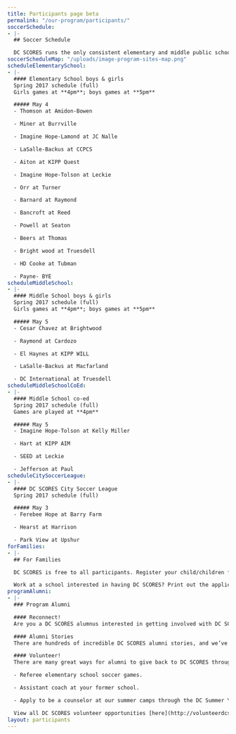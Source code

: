 ```yaml
---
title: Participants page beta
permalink: "/our-program/participants/"
soccerSchedule:
- |-
  ## Soccer Schedule

  DC SCORES runs the only consistent elementary and middle public school soccer leagues for both boys and girls in the District of Columbia. Additionally, beginning in the fall of 2016, DC SCORES is running the DC SCORES City League, a District-wide recreation center soccer league run in partnership with the DC Department of Parks and Recreation. See below for all updated soccer schedules.
soccerScheduleMap: "/uploads/image-program-sites-map.png"
scheduleElementarySchool:
- |-
  #### Elementary School boys & girls
  Spring 2017 schedule (full)
  Girls games at **4pm**; boys games at **5pm**

  ##### May 4
  - Thomson at Amidon-Bowen

  - Miner at Burrville

  - Imagine Hope-Lamond at JC Nalle

  - LaSalle-Backus at CCPCS

  - Aiton at KIPP Quest

  - Imagine Hope-Tolson at Leckie

  - Orr at Turner

  - Barnard at Raymond

  - Bancroft at Reed

  - Powell at Seaton

  - Beers at Thomas

  - Bright wood at Truesdell

  - HD Cooke at Tubman

  - Payne- BYE
scheduleMiddleSchool:
- |-
  #### Middle School boys & girls
  Spring 2017 schedule (full)
  Girls games at **4pm**; boys games at **5pm**

  ##### May 5
  - Cesar Chavez at Brightwood

  - Raymond at Cardozo

  - El Haynes at KIPP WILL

  - LaSalle-Backus at Macfarland

  - DC International at Truesdell
scheduleMiddleSchoolCoEd:
- |-
  #### Middle School co-ed
  Spring 2017 schedule (full)
  Games are played at **4pm**

  ##### May 5
  - Imagine Hope-Tolson at Kelly Miller

  - Hart at KIPP AIM

  - SEED at Leckie

  - Jefferson at Paul
scheduleCitySoccerLeague:
- |-
  #### DC SCORES City Soccer League
  Spring 2017 schedule (full)

  ##### May 3
  - Ferebee Hope at Barry Farm

  - Hearst at Harrison

  - Park View at Upshur
forFamilies:
- |-
  ## For Families

  DC SCORES is free to all participants. Register your child/children for the next DC SCORES programming season (we’re year-round).

  Work at a school interested in having DC SCORES? Print out the application form.
programAlumni:
- |-
  ### Program Alumni

  #### Reconnect!
  Are you a DC SCORES alumnus interested in getting involved with DC SCORES? It’s easy to do! Simply email **alumni@dcscores.org**. You can also connect on social media by following [@DCSalumni](https://www.instagram.com/DCSalumni/) on Instagram and @dcscores on Snapchat.

  #### Alumni Stories
  There are hundreds of incredible DC SCORES alumni stories, and we’ve been lucky to document just a few of them on our [blog](/blog).

  #### Volunteer!
  There are many great ways for alumni to give back to DC SCORES through volunteering.

  - Referee elementary school soccer games.

  - Assistant coach at your former school.

  - Apply to be a counselor at our summer camps through the DC Summer Youth Employment Program (SYEP).

  View all DC SCORES volunteer opportunities [here](http://volunteerdcscores.weebly.com/).
layout: participants
---
```


